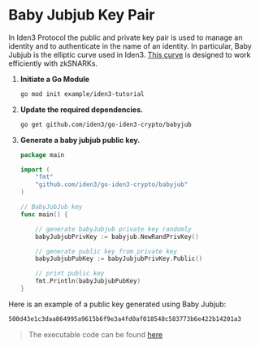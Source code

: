 # Baby Jubjub Key Pair

In Iden3 Protocol the public and private key pair is used to manage an identity and to authenticate in the name of an identity. In particular, Baby Jubjub is the elliptic curve used in Iden3. [This curve](https://github.com/iden3/iden3-docs/blob/master/source/docs/Baby-Jubjub.pdf) is designed to work efficiently with zkSNARKs.

1. **Initiate a Go Module**

    ```bash
    go mod init example/iden3-tutorial
    ```

2. **Update the required dependencies.**

    ```bash
    go get github.com/iden3/go-iden3-crypto/babyjub
    ```
    
3. **Generate a baby jubjub public key.**
    ``` go
    package main

    import (
        "fmt"
        "github.com/iden3/go-iden3-crypto/babyjub"
    )

    // BabyJubJub key
    func main() {

        // generate babyJubjub private key randomly
        babyJubjubPrivKey := babyjub.NewRandPrivKey()

        // generate public key from private key
        babyJubjubPubKey := babyJubjubPrivKey.Public()

        // print public key
	    fmt.Println(babyJubjubPubKey)
    }
    ```

Here is an example of a public key generated using Baby Jubjub:

```bash
500d43e1c3daa864995a9615b6f9e3a4fd0af018548c583773b6e422b14201a3
```

> The executable code can be found [here](https://github.com/0xPolygonID/tutorial-examples/blob/main/issuer-protocol/main.go#L21)
